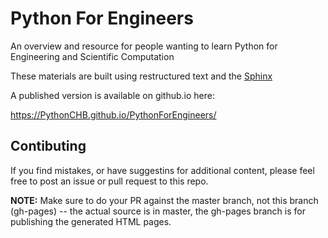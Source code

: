 
# Python For Engineers

An overview and resource for people wanting to learn Python for Engineering and Scientific Computation

These materials are built using restructured text and the
[Sphinx](http://www.sphinx-doc.org/en/master/)

A published version is available on github.io here:

https://PythonCHB.github.io/PythonForEngineers/

## Contibuting

If you find mistakes, or have suggestins for additional content, please feel free to post an issue or pull request to this repo.

**NOTE:** Make sure to do your PR against the master branch, not this branch (gh-pages) -- the actual source is in master, the gh-pages branch is for publishing the generated HTML pages.




